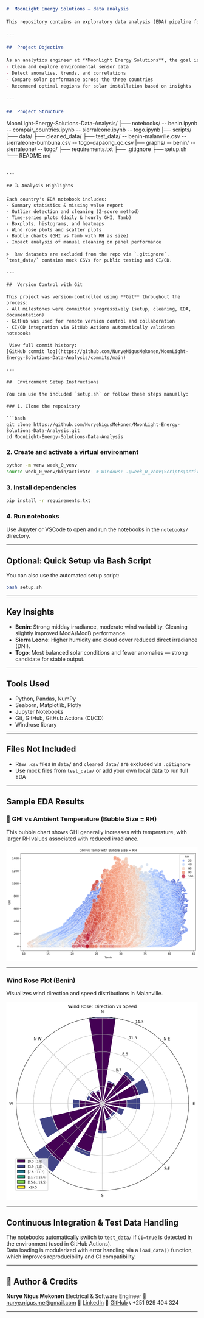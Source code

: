 
```markdown
#  MoonLight Energy Solutions – data analysis

This repository contains an exploratory data analysis (EDA) pipeline for environmental sensor data collected from **Benin**, **Sierra Leone**, and **Togo**.

---

##  Project Objective

As an analytics engineer at **MoonLight Energy Solutions**, the goal is to:
- Clean and explore environmental sensor data
- Detect anomalies, trends, and correlations
- Compare solar performance across the three countries
- Recommend optimal regions for solar installation based on insights

---

##  Project Structure

```

MoonLight-Energy-Solutions-Data-Analysis/
├── notebooks/
   -- benin.ipynb
   -- compair_countries.ipynb
   -- sierraleone.ipynb
   -- togo.ipynb
|── scripts/
├── data/
├── cleaned\_data/
├── test\_data/
   -- benin-malanville.csv
   -- sierraleone-bumbuna.csv
   -- togo-dapaong\_qc.csv
|── graphs/
   -- benin/
   -- sierraleone/
   -- togo/
├── requirements.txt
├── .gitignore
├── setup.sh
└── README.md

````

---

## 🔍 Analysis Highlights

Each country's EDA notebook includes:
- Summary statistics & missing value report
- Outlier detection and cleaning (Z-score method)
- Time-series plots (daily & hourly GHI, Tamb)
- Boxplots, histograms, and heatmaps
- Wind rose plots and scatter plots
- Bubble charts (GHI vs Tamb with RH as size)
- Impact analysis of manual cleaning on panel performance

>  Raw datasets are excluded from the repo via `.gitignore`. `test_data/` contains mock CSVs for public testing and CI/CD.

---

##  Version Control with Git

This project was version-controlled using **Git** throughout the process:
- All milestones were committed progressively (setup, cleaning, EDA, documentation)
- GitHub was used for remote version control and collaboration
- CI/CD integration via GitHub Actions automatically validates notebooks

 View full commit history:  
[GitHub commit log](https://github.com/NuryeNigusMekonen/MoonLight-Energy-Solutions-Data-Analysis/commits/main)

---

##  Environment Setup Instructions

You can use the included `setup.sh` or follow these steps manually:

### 1. Clone the repository

```bash
git clone https://github.com/NuryeNigusMekonen/MoonLight-Energy-Solutions-Data-Analysis.git
cd MoonLight-Energy-Solutions-Data-Analysis
````

### 2. Create and activate a virtual environment

```bash
python -m venv week_0_venv
source week_0_venv/bin/activate  # Windows: .\week_0_venv\Scripts\activate
```

### 3. Install dependencies

```bash
pip install -r requirements.txt
```

### 4. Run notebooks

Use Jupyter or VSCode to open and run the notebooks in the `notebooks/` directory.

---

##  Optional: Quick Setup via Bash Script

You can also use the automated setup script:

```bash
bash setup.sh
```

---

##  Key Insights

* **Benin**: Strong midday irradiance, moderate wind variability. Cleaning slightly improved ModA/ModB performance.
* **Sierra Leone**: Higher humidity and cloud cover reduced direct irradiance (DNI).
* **Togo**: Most balanced solar conditions and fewer anomalies — strong candidate for stable output.

---

##  Tools Used

* Python, Pandas, NumPy
* Seaborn, Matplotlib, Plotly
* Jupyter Notebooks
* Git, GitHub, GitHub Actions (CI/CD)
* Windrose library

---

##  Files Not Included

* Raw `.csv` files in `data/` and `cleaned_data/` are excluded via `.gitignore`
* Use mock files from `test_data/` or add your own local data to run full EDA

---

##  Sample EDA Results

### 🔵 GHI vs Ambient Temperature (Bubble Size = RH)

This bubble chart shows GHI generally increases with temperature, with larger RH values associated with reduced irradiance.

![Bubble Chart](graphs/benin/benin_bubble_chart.png)

---

###  Wind Rose Plot (Benin)

Visualizes wind direction and speed distributions in Malanville.

![Wind Rose](graphs/benin/windorose_plote.png)

---
##  Continuous Integration & Test Data Handling

The notebooks automatically switch to `test_data/` if `CI=true` is detected in the environment (used in GitHub Actions).  
Data loading is modularized with error handling via a `load_data()` function, which improves reproducibility and CI compatibility.

---
## 👤 Author & Credits

**Nurye Nigus Mekonen**
Electrical & Software Engineer
📧 [nurye.nigus.me@gmail.com](mailto:nurye.nigus.me@gmail.com)
🔗 [LinkedIn](https://www.linkedin.com/in/nryngs/)
🐙 [GitHub](https://github.com/NuryeNigusMekonen)
📞 +251 929 404 324

---
